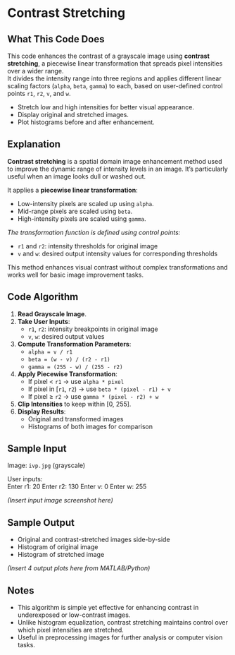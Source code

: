 # Contrast Stretching

## What This Code Does

This code enhances the contrast of a grayscale image using **contrast stretching**, a piecewise linear transformation that spreads pixel intensities over a wider range.  
It divides the intensity range into three regions and applies different linear scaling factors (`alpha`, `beta`, `gamma`) to each, based on user-defined control points `r1`, `r2`, `v`, and `w`.

- Stretch low and high intensities for better visual appearance.
- Display original and stretched images.
- Plot histograms before and after enhancement.


## Explanation

**Contrast stretching** is a spatial domain image enhancement method used to improve the dynamic range of intensity levels in an image. It’s particularly useful when an image looks dull or washed out.

It applies a **piecewise linear transformation**:
- Low-intensity pixels are scaled up using `alpha`.
- Mid-range pixels are scaled using `beta`.
- High-intensity pixels are scaled using `gamma`.

*The transformation function is defined using control points:*
- `r1` and `r2`: intensity thresholds for original image  
- `v` and `w`: desired output intensity values for corresponding thresholds

This method enhances visual contrast without complex transformations and works well for basic image improvement tasks.


## Code Algorithm

1. **Read Grayscale Image**.
2. **Take User Inputs**:
   - `r1`, `r2`: intensity breakpoints in original image
   - `v`, `w`: desired output values
3. **Compute Transformation Parameters**:
   - `alpha = v / r1`
   - `beta = (w - v) / (r2 - r1)`
   - `gamma = (255 - w) / (255 - r2)`
4. **Apply Piecewise Transformation**:
   - If pixel < `r1` → use `alpha * pixel`
   - If pixel in [`r1`, `r2`) → use `beta * (pixel - r1) + v`
   - If pixel ≥ `r2` → use `gamma * (pixel - r2) + w`
5. **Clip Intensities** to keep within [0, 255].
6. **Display Results**:
   - Original and transformed images
   - Histograms of both images for comparison



## Sample Input

Image: `ivp.jpg` (grayscale)

User inputs:  
Enter r1: 20
Enter r2: 130
Enter v: 0
Enter w: 255


_(Insert input image screenshot here)_



## Sample Output

- Original and contrast-stretched images side-by-side
- Histogram of original image
- Histogram of stretched image

_(Insert 4 output plots here from MATLAB/Python)_



## Notes

- This algorithm is simple yet effective for enhancing contrast in underexposed or low-contrast images.
- Unlike histogram equalization, contrast stretching maintains control over which pixel intensities are stretched.
- Useful in preprocessing images for further analysis or computer vision tasks.
